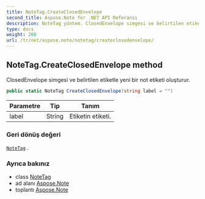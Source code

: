 ```yaml
---
title: NoteTag.CreateClosedEnvelope
second_title: Aspose.Note for .NET API Referansı
description: NoteTag yöntem. ClosedEnvelope simgesi ve belirtilen etiketle yeni bir not etiketi oluşturur.
type: docs
weight: 260
url: /tr/net/aspose.note/notetag/createclosedenvelope/
---
```

## NoteTag.CreateClosedEnvelope method

ClosedEnvelope simgesi ve belirtilen etiketle yeni bir not etiketi oluşturur.

```csharp
public static NoteTag CreateClosedEnvelope(string label = "")
```

| Parametre | Tip | Tanım |
| --- | --- | --- |
| label | String | Etiketin etiketi. |

### Geri dönüş değeri

[`NoteTag`](../) .

### Ayrıca bakınız

* class [NoteTag](../)
* ad alanı [Aspose.Note](../../notetag/)
* toplantı [Aspose.Note](../../../)


